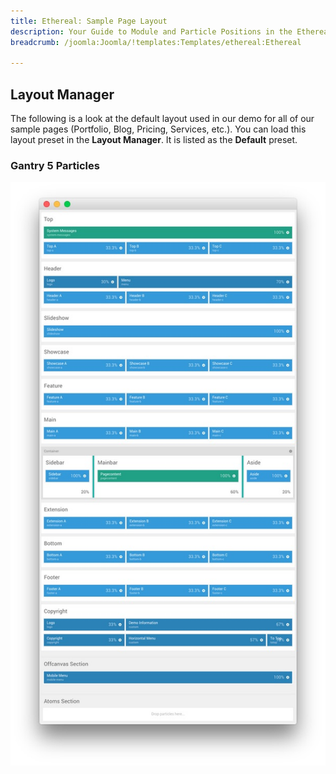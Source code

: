 ```yaml
---
title: Ethereal: Sample Page Layout
description: Your Guide to Module and Particle Positions in the Ethereal Template for Joomla
breadcrumb: /joomla:Joomla/!templates:Templates/ethereal:Ethereal

---
```


Layout Manager
-----

The following is a look at the default layout used in our demo for all of our sample pages (Portfolio, Blog, Pricing, Services, etc.). You can load this layout preset in the **Layout Manager**. It is listed as the **Default** preset.

### Gantry 5 Particles
![positions](assets/outline_default.jpeg)

